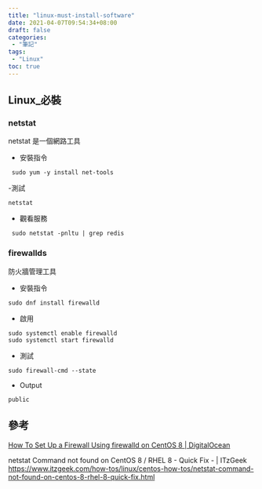 ```yaml
---
title: "linux-must-install-software"
date: 2021-04-07T09:54:34+08:00
draft: false
categories:
 - "筆記"
tags:
 - "Linux"
toc: true
---
```


## Linux_必裝
<!-- 簡介 -->
<!--more-->

### netstat

netstat 是一個網路工具

- 安裝指令

```shell
 sudo yum -y install net-tools
```

-測試

```shell
netstat
```

- 觀看服務

``` shell
 sudo netstat -pnltu | grep redis
```

### firewallds

防火牆管理工具

- 安裝指令

```shell
sudo dnf install firewalld
```

- 啟用

```shell
sudo systemctl enable firewalld
sudo systemctl start firewalld
```

- 測試

```shell 
sudo firewall-cmd --state
```

- Output

``` shell
public
```

## 參考

[How To Set Up a Firewall Using firewalld on CentOS 8 | DigitalOcean](https://www.digitalocean.com/community/tutorials/how-to-set-up-a-firewall-using-firewalld-on-centos-8)


netstat Command not found on CentOS 8 / RHEL 8 - Quick Fix - | ITzGeek
https://www.itzgeek.com/how-tos/linux/centos-how-tos/netstat-command-not-found-on-centos-8-rhel-8-quick-fix.html
